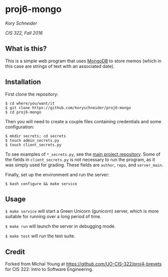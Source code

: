 # proj6-mongo

_Kory Schneider_

_CIS 322, Fall 2016_

## What is this?
This is a simple web program that uses [MongoDB](https://www.mongodb.com/) to
store memos (which in this case are strings of text with an associated date).

## Installation
First clone the repository:

    $ cd where/you/want/it
    $ git clone https://github.com/koryschneider/proj6-mongo
    $ cd proj6-mongo

Then you will need to create a couple files containing credentials and some configuration:

    $ mkdir secrets; cd secrets
    $ touch admin_secrets.py
    $ touch client_secrets.py

To see examples of `*_secrets.py`, see the [main project repository](https://github.com/UO-CIS-322/proj6-mongo/tree/master/secrets).
Some of the fields in `client_secrets.py` is not necessary to run the program,
as it was simply used for grading. These fields are `author`, `repo`, and `server_main`.

Finally, set up the environment and run the server:

    $ bash configure && make service

## Usage

`$ make service` will start a Green Unicorn (gunicorn) server, which is more suitable for running over a long period of time.

`$ make run` will launch the server in debugging mode.

`$ make test` will run the test suite.

## Credit

Forked from Michal Young at https://github.com/UO-CIS-322/proj4-brevets for CIS 322: Intro to Software Engineering.
